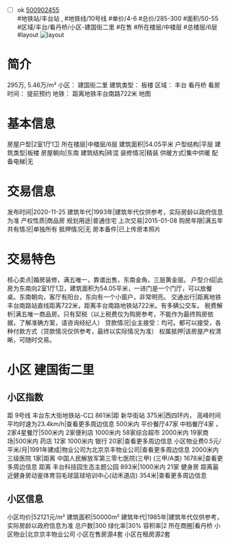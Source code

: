 - [ ] ok [500902455](https://bj.5i5j.com/ershoufang/500902455.html)  
 #地铁站/丰台站 ,  #地铁线/10号线
#单价/4-6 #总价/285-300 #面积/50-55   #区域/丰台/看丹桥/小区-建国街二里 #在售 #所在楼层/中楼层 #总楼层/6层 #layout 
![layout](http://image2a.5i5j.com/scm/HOUSE_CUSTOMER/767bdf6b0f5b4cf39ede7cd43ba9241d.jpg_P5.jpg) 
# 简介 
 295万,  5.46万/m² 
小区： 建国街二里
建筑类型： 板楼
区域： 丰台 看丹桥
看房时间： 提前预约
地铁： 距离地铁丰台南路722米 地图
# 基本信息 
 房屋户型|2室1厅1卫
所在楼层|中楼层/6层
建筑面积|54.05平米
户型结构|平层
建筑类型|板楼
房屋朝向|东南
建筑结构|砖混
装修情况|精装
供暖方式|集中供暖
配备电梯|无
# 交易信息 
 发布时间|2020-11-25
建筑年代|1993年|建筑年代仅供参考，实际房龄以政府信息为准
产权性质|商品房
规划用途|普通住宅
上次交易|2015-01-08
购房年限|满五年
共有情况|单独所有
抵押情况|无
房本备件|已上传房本照片
# 交易特色 
 核心卖点|婚房装修，满五唯一，靠谱出售，东南金角，三层黄金层。
户型介绍|此房为东南向2室1厅1卫，建筑面积为54.05平米，一进门是一个门厅，可以放餐桌。东南朝向，客厅有阳台，东向有一个小窗户，非常明亮。
交通出行|距离地铁丰台南路站直线距离722米，距离丰台南路地铁站722米。有多辆公交车。
税费解析|满五唯一商品房。只有契税（以上税费仅为购房参考，不能作为最终购房依据，了解准确方案，请咨询经纪人）
贷款情况|业主接受：均可。都可以接受，各种付款方式（贷款情况仅供参考，最终以实际情况为准）
权属抵押|该房屋产权清晰，可随时交易。
# 小区 建国街二里
## 小区指数 
 距 9号线 丰台东大街地铁站-C口 861米|距 新华街站 375米|西四环内， 高峰时间平均时速为23.4km/h|查看更多周边信息
500米内 平价餐厅47家
中档餐厅4家 ，2家4星餐厅|500米内 2家便利店
1000米内 58家综合超市
2000米内 19家商场|500米内 药店 12家
1000米内 银行 20家|查看更多周边信息
小区物业费0.5元/平米/月|1991年建成|物业公司为北京京丰物业公司|查看更多周边信息
2000米内 三级医院 1家|距离 中国人民解放军第三零七医院(三甲) (三甲/A类) 1678米|查看更多周边信息
距离 丰台科技园生态主题公园 893米|1000米内 21家 健身房
距离最近健身房动鉴体育羽毛球篮球培训中心(动禾道店) 354米|查看更多周边信息
## 小区信息 
 小区均价|52121元/m²
建筑面积|50000m²
建筑年代|1985年|建筑年代仅供参考，实际房龄以政府信息为准
总户数|300
绿化率|30%
容积率|2
所在商圈|看丹桥
小区物业|北京京丰物业公司
小区在售房源4套
小区在租房源2套
